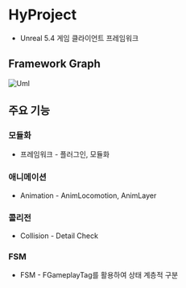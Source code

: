 # HyProject

- Unreal 5.4 게임 클라이언트 프레임워크

## Framework Graph
![Uml](https://github.com/user-attachments/assets/31c626c9-3ff6-43eb-ada5-f6e949633695)


## 주요 기능

### 모듈화
- 프레임워크 - 플러그인, 모듈화

### 애니메이션
- Animation - AnimLocomotion, AnimLayer

### 콜리전
- Collision - Detail Check


### FSM
- FSM - FGameplayTag를 활용하여 상태 계층적 구분
